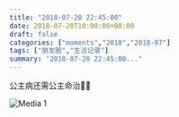 ```yaml
---
title: "2018-07-20 22:45:00"
date: 2018-07-20T10:00:00+08:00
draft: false
categories: ["moments","2018","2018-07"]
tags: ["朋友圈","生活记录"]
summary: "2018-07-20 22:45:00..."
---
```


公主病还需公主命治👸🏻

![Media 1](/Moments/photos/2018-07-20/201807202245000.jpg)

